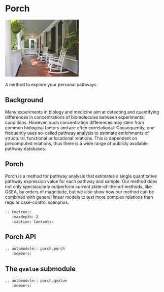 # Porch
![](img/porch.jpg "Photo (c) Sonja Lovas, https://www.flickr.com/photos/sonjalovas/4038233322 ")  

A method to explore your personal pathways.  

## Background

Many experiments in biology and medicine aim at detecting and quantifying differences in concentrations of biomolecules between experimental conditions. However, such concentration differences may stem from common biological factors and are often correlational. Consequently, one frequently uses so-called pathway analysis to estimate enrichments of structural, functional or locational relations. This is dependent on precomputed relations, thus there is a wide range of publicly available pathway databases.

## Porch
Porch is a method for pathway analysis that estimates a single quantitative pathway expression value for each pathway and sample.  Our method does not only spectacularly outperform current state-of-the-art methods, like GSEA, by orders of magnitude, but we also show how our method can be combined with general linear models to test more complex relations than regular case-control scenarios.


```eval_rst
.. toctree::
   :maxdepth: 2
   :caption: Contents:
```

## Porch API

```eval_rst
.. automodule:: porch.porch
   :members:
```
## The `qvalue` submodule

```eval_rst
.. automodule:: porch.qvalue
   :members:
```
